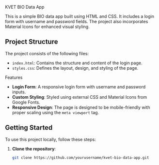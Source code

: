 KVET BIO Data App

This is a simple BIO data app built using HTML and CSS. It includes a login form with username and password fields. The project also incorporates Material Icons for enhanced visual styling.

## Project Structure

The project consists of the following files:

- `index.html`: Contains the structure and content of the login page.
- `styles.css`: Defines the layout, design, and styling of the page.

Features

- **Login Form**: A responsive login form with username and password inputs.
- **Custom Styling**: Styled using external CSS and Material Icons from Google Fonts.
- **Responsive Design**: The page is designed to be mobile-friendly with proper scaling using the `meta viewport` tag.
  
## Getting Started

To use this project locally, follow these steps:

1. **Clone the repository**:
   ```bash
   git clone https://github.com/yourusername/kvet-bio-data-app.git
